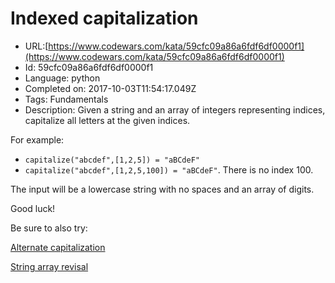 # Indexed capitalization

 - URL:[https://www.codewars.com/kata/59cfc09a86a6fdf6df0000f1](https://www.codewars.com/kata/59cfc09a86a6fdf6df0000f1)
 - Id: 59cfc09a86a6fdf6df0000f1
 - Language: python
 - Completed on: 2017-10-03T11:54:17.049Z
 - Tags: Fundamentals
 - Description:
Given a string and an array of integers representing indices, capitalize all letters at the given indices. 

For example:

* `capitalize("abcdef",[1,2,5]) = "aBCdeF"`
* `capitalize("abcdef",[1,2,5,100]) = "aBCdeF"`. There is no index 100.

The input will be a lowercase string with no spaces and an array of digits.

Good luck!

Be sure to also try: 

[Alternate capitalization](https://www.codewars.com/kata/59cfc000aeb2844d16000075)

[String array revisal](https://www.codewars.com/kata/59f08f89a5e129c543000069)
